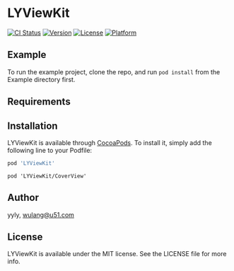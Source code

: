 # LYViewKit

[![CI Status](https://img.shields.io/travis/yyly/LYViewKit.svg?style=flat)](https://travis-ci.org/yyly/LYViewKit)
[![Version](https://img.shields.io/cocoapods/v/LYViewKit.svg?style=flat)](https://cocoapods.org/pods/LYViewKit)
[![License](https://img.shields.io/cocoapods/l/LYViewKit.svg?style=flat)](https://cocoapods.org/pods/LYViewKit)
[![Platform](https://img.shields.io/cocoapods/p/LYViewKit.svg?style=flat)](https://cocoapods.org/pods/LYViewKit)

## Example

To run the example project, clone the repo, and run `pod install` from the Example directory first.

## Requirements

## Installation

LYViewKit is available through [CocoaPods](https://cocoapods.org). To install
it, simply add the following line to your Podfile:

```ruby
pod 'LYViewKit'
```
```or
pod 'LYViewKit/CoverView'
```

## Author

yyly, wulang@u51.com

## License

LYViewKit is available under the MIT license. See the LICENSE file for more info.
